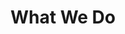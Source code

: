 ---
title: What We Do
service1_title: Service 1
service1_content: Lorem ipsum dolor sit amet, consectetur adipiscing elit. Duis nec lorem quis est ultrices volutpat. Donec id urna posuere nisl tincidunt laoreet.
service2_title: Service 2
service2_content: Lorem ipsum dolor sit amet, consectetur adipiscing elit. Duis nec lorem quis est ultrices volutpat. Donec id urna posuere nisl tincidunt laoreet.
service3_title: Service 3
service3_content: Lorem ipsum dolor sit amet, consectetur adipiscing elit. Duis nec lorem quis est ultrices volutpat. Donec id urna posuere nisl tincidunt laoreet.
_template: services
_fieldset: page
---